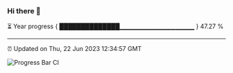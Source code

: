 ### Hi there 👋

⏳ Year progress { ██████████████▁▁▁▁▁▁▁▁▁▁▁▁▁▁▁▁ } 47.27 %

---

⏰ Updated on Thu, 22 Jun 2023 12:34:57 GMT

![Progress Bar CI](https://github.com/ZhaoGui/ZhaoGui/workflows/Progress%20Bar%20CI/badge.svg)
